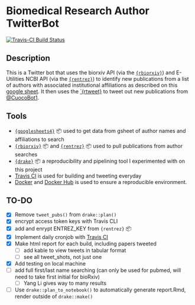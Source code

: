 # Biomedical Research Author TwitterBot

[![Travis-CI Build Status](https://travis-ci.com/mikecuoco/pub_tweets.svg?token=btjnysX8vLpxExJaYkdq&branch=master)](https://travis-ci.com/github/mikecuoco/pub-tweets)


## Description
This is a Twitter bot that uses the biorxiv API (via the [`{rbiorxiv}`](https://github.com/nicholasmfraser/biorrxiv)) and E-Utilities NCBI API (via the [`{rentrez}`](https://github.com/ropensci/rentrez)) to identify new publications from a  list of authors with associated institutional affiliations as described on this [google sheet](https://docs.google.com/spreadsheets/d/1pj2ctCbk5YAkfM4WnpShu8vfLxj7qFsCZn6pz78JXzM/edit?usp=sharing). It then uses the [`{rtweet}](https://github.com/mkearney/rtweet) to tweet out new publications from [@CuocoBot1](https://twitter.com/CuocoBot1).

## Tools

- [`{googlesheets4}`](https://github.com/tidyverse/googlesheets4) :package: used to get data from gsheet of author names and affiliations to search
- [`{rbiorxiv}`](https://github.com/nicholasmfraser/biorrxiv) :package: and [`{rentrez}`](https://github.com/ropensci/rentrez) :package: used to pull publications from author searches
- [`{drake}`](https://github.com/ropensci/drake) :package: a reproducibility and pipelining tool I experimented with on this project
- [Travis CI](https://travis-ci.org) is used for building and tweeting everyday
- [Docker](https://www.docker.com) and [Docker Hub](https://hub.docker.com) is used to ensure a reproducible environment.

## TO-DO

- [X] Remove `tweet_pubs()` from `drake::plan()`
- [X] encrypt access token keys with Travis CLI
- [X] add and enrypt ENTREZ_KEY from `{rentrez}` :package:
- [X] Implement daily cronjob with [Travis CI](https://travis-ci.org)
- [X] Make html report for each build, including papers tweeted
  - [ ] add kable to view tweets in tabular format
  - [ ] see all tweet_shots, not just one
- [X] Add testing on local machine
- [ ] add full first/last name searching (can only be used for pubmed, will need to take first initial for bioRxiv)
  - [ ] Yang Li gives way to many results
- [ ] Use `drake::plan_to_notebook()` to automatically generate report.Rmd, render outside of `drake::make()`
